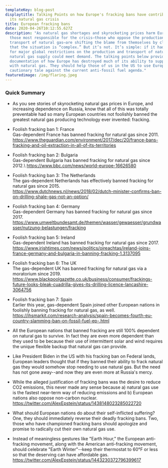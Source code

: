 ```yaml
---
templateKey: blog-post
displaytitle: Talking Points on how Europe's fracking bans have contributed to
  its natural gas crisis
title: European fracking bans
date: 2020-04-26T10:12:55.627Z
description: "As natural gas shortages and skyrocketing prices harm Europe,
  those most responsible for the crisis—those who oppose the production and
  transport of natural gas—are shifting the blame from themselves by claiming
  that the situation is “complex.” But it’s not. It’s simple: if it hadn’t been
  for major global restrictions on the production and transport of natural gas,
  natural gas supply could meet demand. The talking points below provide clear
  documentation of how Europe has destroyed much of its ability to supply itself
  with natural gas. They should help those of us in the US to use Europe as a
  cautionary tale against the current anti-fossil fuel agenda."
featuredimage: /img/flaring.jpeg
---
```

### Quick Summary

- As you see stories of skyrocketing natural gas prices in Europe, and increasing dependence on Russia, know that all of this was totally preventable had so many European countries not foolishly banned the greatest natural gas producing technology ever invented: fracking.

- Foolish fracking ban 1: France\
Gas-dependent France has banned fracking for natural gas since 2011. https://www.theguardian.com/environment/2017/dec/20/france-bans-fracking-and-oil-extraction-in-all-of-its-territories

- Foolish fracking ban 2: Bulgaria\
Gas-dependent Bulgaria has banned fracking for natural gas since 2012.\ https://www.bbc.com/news/world-europe-16626580

- Foolish fracking ban 3: The Netherlands\
The gas-dependent Netherlands has effectively banned fracking for natural gas since 2015.\
https://www.dutchnews.nl/news/2018/02/dutch-minister-confirms-ban-on-drilling-shale-gas-not-an-option/

- Foolish fracking ban 4: Germany\
Gas-dependent Germany has banned fracking for natural gas since 2017.\
https://www.umweltbundesamt.de/themen/wasser/gewaesser/grundwasser/nutzung-belastungen/fracking

- Foolish fracking ban 5: Ireland\
Gas-dependent Ireland has banned fracking for natural gas since 2017.\
https://www.irishtimes.com/news/politics/oireachtas/ireland-joins-france-germany-and-bulgaria-in-banning-fracking-1.3137095

- Foolish fracking ban 6: The UK\
The gas-dependent UK has banned fracking for natural gas via a moratorium since 2019.\
https://www.blackpoolgazette.co.uk/business/consumer/frackings-future-looks-bleak-cuadrilla-gives-its-drilling-licence-lancashire-3064756

- Foolish fracking ban 7: Spain\
Earlier this year, gas-dependent Spain joined other European nations in foolishly banning fracking for natural gas, as well.\
https://ihsmarkit.com/research-analysis/spain-becomes-fourth-eu-country-slamming-ban-on-fossil-fuel-ep-.html

- All the European nations that banned fracking are still 100% dependent on natural gas to survive. In fact they are even more dependent than they used to be because their use of intermittent solar and wind requires the unique flexible backup that natural gas can provide.

- Like President Biden in the US with his fracking ban on Federal lands, European leaders thought that if they banned their ability to frack natural gas they would somehow stop needing to use natural gas. But the need has not gone away--and now they are even more at Russia's mercy.

- While the alleged justification of fracking bans was the desire to reduce CO2 emissions, this never made any sense because a) natural gas use is the fastest near-term way of reducing emissions and b) European nations also oppose non-carbon nuclear.\
https://twitter.com/AlexEpstein/status/1438148023285022720

- What should European nations do about their self-inflicted suffering? One, they should immediately reverse their deadly fracking bans. Two, those who have championed fracking bans should apologize and promise to radically cut their own natural gas use.

- Instead of meaningless gestures like "Earth Hour," the European anti-fracking movement, along with the American anti-fracking movement, should celebrate "Earth Winter"--keep their thermostat to 60°F or less so that the deserving can have affordable gas.\
https://twitter.com/AlexEpstein/status/1443230372796399617